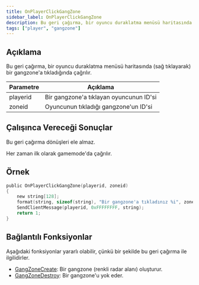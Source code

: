 ```yaml
---
title: OnPlayerClickGangZone
sidebar_label: OnPlayerClickGangZone
description: Bu geri çağırma, bir oyuncu duraklatma menüsü haritasında (sağ tıklayarak) bir gangzone'a tıkladığında çağrılır.
tags: ["player", "gangzone"]
---
```


<VersionWarn name='callback' version='omp v1.1.0.2612' />

## Açıklama

Bu geri çağırma, bir oyuncu duraklatma menüsü haritasında (sağ tıklayarak) bir gangzone'a tıkladığında çağrılır.

| Parametre     | Açıklama                                                                          |
| -------- | ------------------------------------------------------------------------------------ |
| playerid | Bir gangzone'a tıklayan oyuncunun ID'si                                  |
| zoneid   | Oyuncunun tıkladığı gangzone'un ID'si                                     |

## Çalışınca Vereceği Sonuçlar

Bu geri çağırma dönüşleri ele almaz.

Her zaman ilk olarak gamemode'da çağrılır.

## Örnek

```c
public OnPlayerClickGangZone(playerid, zoneid)
{
    new string[128];
    format(string, sizeof(string), "Bir gangzone'a tıkladınız %i", zoneid);
    SendClientMessage(playerid, 0xFFFFFFFF, string);
    return 1;
}
```

## Bağlantılı Fonksiyonlar

Aşağıdaki fonksiyonlar yararlı olabilir, çünkü bir şekilde bu geri çağırma ile ilgilidirler. 

- [GangZoneCreate](../functions/GangZoneCreate): Bir gangzone (renkli radar alanı) oluşturur.
- [GangZoneDestroy](../functions/GangZoneDestroy): Bir gangzone'u yok eder.